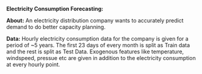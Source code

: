 **Electricity Consumption Forecasting:**

**About:**
An electricity distribution company wants to accurately predict demand to do better capacity planning. 

**Data:**
Hourly electricity consumption data for the company is given for a period of ~5 years.
The first 23 days of every month is split as Train data and the rest is split as Test Data. 
Exogenous features like temperature, windspeed, pressue etc are given in addition to the electricity consumption at every hourly point.
